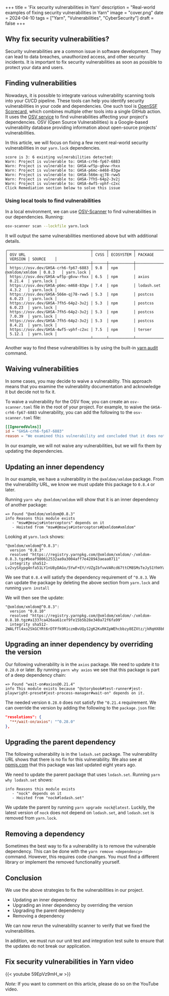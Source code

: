 +++
title = 'Fix security vulnerabilities in Yarn'
description = "Real-world examples of fixing security vulnerabilities in Yarn"
image = "cover.png"
date = 2024-04-10
tags = ["Yarn", "Vulnerabilities", "CyberSecurity"]
draft = false
+++

## Why fix security vulnerabilities?

Security vulnerabilities are a common issue in software development. They can lead to data breaches, unauthorized access, and other security incidents. It is important to fix security vulnerabilities as soon as possible to protect your data and users.

## Finding vulnerabilities

Nowadays, it is possible to integrate various vulnerability scanning tools into your CI/CD pipeline. These tools can help you identify security vulnerabilities in your code and dependencies. One such tool is [OpenSSF Scorecard](https://securityscorecards.dev/), which combines multiple other tools into a single GitHub action. It uses the [OSV service](https://osv.dev/) to find vulnerabilities affecting your project's dependencies. OSV (Open Source Vulnerabilities) is a Google-based vulnerability database providing information about open-source projects' vulnerabilities.

In this article, we will focus on fixing a few recent real-world security vulnerabilities in our `yarn.lock` dependencies.

```
score is 3: 6 existing vulnerabilities detected:
Warn: Project is vulnerable to: GHSA-crh6-fp67-6883
Warn: Project is vulnerable to: GHSA-wf5p-g6vw-rhxx
Warn: Project is vulnerable to: GHSA-p6mc-m468-83gw
Warn: Project is vulnerable to: GHSA-566m-qj78-rww5
Warn: Project is vulnerable to: GHSA-7fh5-64p2-3v2j
Warn: Project is vulnerable to: GHSA-4wf5-vphf-c2xc
Click Remediation section below to solve this issue
```

### Using local tools to find vulnerabilities

In a local environment, we can use [OSV-Scanner](https://google.github.io/osv-scanner/) to find vulnerabilities in our dependencies. Running:

```bash
osv-scanner scan --lockfile yarn.lock
```

It will output the same vulnerabilities mentioned above but with additional details.
```
╭─────────────────────────────────────┬──────┬───────────┬────────────────┬─────────┬───────────╮
│ OSV URL                             │ CVSS │ ECOSYSTEM │ PACKAGE        │ VERSION │ SOURCE    │
├─────────────────────────────────────┼──────┼───────────┼────────────────┼─────────┼───────────┤
│ https://osv.dev/GHSA-crh6-fp67-6883 │ 9.8  │ npm       │ @xmldom/xmldom │ 0.8.3   │ yarn.lock │
│ https://osv.dev/GHSA-wf5p-g6vw-rhxx │ 6.5  │ npm       │ axios          │ 0.21.4  │ yarn.lock │
│ https://osv.dev/GHSA-p6mc-m468-83gw │ 7.4  │ npm       │ lodash.set     │ 4.3.2   │ yarn.lock │
│ https://osv.dev/GHSA-566m-qj78-rww5 │ 5.3  │ npm       │ postcss        │ 6.0.23  │ yarn.lock │
│ https://osv.dev/GHSA-7fh5-64p2-3v2j │ 5.3  │ npm       │ postcss        │ 6.0.23  │ yarn.lock │
│ https://osv.dev/GHSA-7fh5-64p2-3v2j │ 5.3  │ npm       │ postcss        │ 7.0.39  │ yarn.lock │
│ https://osv.dev/GHSA-7fh5-64p2-3v2j │ 5.3  │ npm       │ postcss        │ 8.4.21  │ yarn.lock │
│ https://osv.dev/GHSA-4wf5-vphf-c2xc │ 7.5  │ npm       │ terser         │ 5.12.1  │ yarn.lock │
╰─────────────────────────────────────┴──────┴───────────┴────────────────┴─────────┴───────────╯
```

Another way to find these vulnerabilities is by using the built-in [yarn audit](https://yarnpkg.com/cli/audit) command.

## Waiving vulnerabilities

In some cases, you may decide to waive a vulnerability. This approach means that you examine the vulnerability documentation and acknowledge it but decide not to fix it.

To waive a vulnerability for the OSV flow, you can create an `osv-scanner.toml` file in the root of your project. For example, to waive the `GHSA-crh6-fp67-6883` vulnerability, you can add the following to the `osv-scanner.toml` file:

```toml
[[IgnoredVulns]]
id = "GHSA-crh6-fp67-6883"
reason = "We examined this vulnerability and concluded that it does not affect our project for a very good reason."
```

In our example, we will not waive any vulnerabilities, but we will fix them by updating the dependencies.

## Updating an inner dependency

In our example, we have a vulnerability in the `@xmldom/xmldom` package. From the vulnerability URL, we know we must update this package to `0.8.4` or later.

Running `yarn why @xmldom/xmldom` will show that it is an inner dependency of another package:

```
=> Found "@xmldom/xmldom@0.8.3"
info Reasons this module exists
   - "msw#@mswjs#interceptors" depends on it
   - Hoisted from "msw#@mswjs#interceptors#@xmldom#xmldom"
```

Looking at `yarn.lock` shows:

```
"@xmldom/xmldom@^0.8.3":
  version "0.8.3"
  resolved "https://registry.yarnpkg.com/@xmldom/xmldom/-/xmldom-0.8.3.tgz#beaf980612532aa9a3004aff7e428943aeaa0711"
  integrity sha512-Lv2vySXypg4nfa51LY1nU8yDAGo/5YwF+EY/rUZgIbfvwVARcd67ttCM8SMsTeJy51YhHYavEq+FS6R0hW9PFQ==
```

We see that `0.8.4` will satisfy the dependency requirement of `^0.8.3`. We can update the package by deleting the above section from `yarn.lock` and running `yarn install`

We will then see the update:

```
"@xmldom/xmldom@^0.8.3":
  version "0.8.10"
  resolved "https://registry.yarnpkg.com/@xmldom/xmldom/-/xmldom-0.8.10.tgz#a1337ca426aa61cef9fe15b5b28e340a72f6fa99"
  integrity sha512-2WALfTl4xo2SkGCYRt6rDTFfk9R1czmBvUQy12gK2KuRKIpWEhcbbzy8EZXtz/jkRqHX8bFEc6FC1HjX4TUWYw==
```

## Upgrading an inner dependency by overriding the version

Our following vulnerability is in the `axios` package. We need to update it to `0.28.0` or later. By running `yarn why axios` we see that this package is part of a deep dependency chain:
```
=> Found "wait-on#axios@0.21.4"
info This module exists because "@storybook#test-runner#jest-playwright-preset#jest-process-manager#wait-on" depends on it.
```

The needed version `0.28.0` does not satisfy the `^0.21.4` requirement. We can override the version by adding the following to the `package.json` file:

```json
"resolutions": {
  "**/wait-on/axios": "^0.28.0"
},
```

## Upgrading the parent dependency

The following vulnerability is in the `lodash.set` package. The vulnerability URL shows that there is no fix for this vulnerability. We also see at [npmjs.com](https://www.npmjs.com/package/lodash.set) that this package was last updated eight years ago.

We need to update the parent package that uses `lodash.set`. Running `yarn why lodash.set` shows:

```
info Reasons this module exists
   - "nock" depends on it
   - Hoisted from "nock#lodash.set"
```

We update the parent by running `yarn upgrade nock@latest`. Luckily, the latest version of `nock` does not depend on `lodash.set`, and `lodash.set` is removed from `yarn.lock`.

## Removing a dependency

Sometimes the best way to fix a vulnerability is to remove the vulnerable dependency. This can be done with the `yarn remove <dependency>` command. However, this requires code changes. You must find a different library or implement the removed functionality yourself.

## Conclusion

We use the above strategies to fix the vulnerabilities in our project.
- Updating an inner dependency
- Upgrading an inner dependency by overriding the version
- Upgrading the parent dependency
- Removing a dependency

We can now rerun the vulnerability scanner to verify that we fixed the vulnerabilities.

In addition, we must run our unit test and integration test suite to ensure that the updates do not break our application.

## Fix security vulnerabilities in Yarn video

{{< youtube 59EpVz9mH_w >}}

*Note:* If you want to comment on this article, please do so on the YouTube video.
